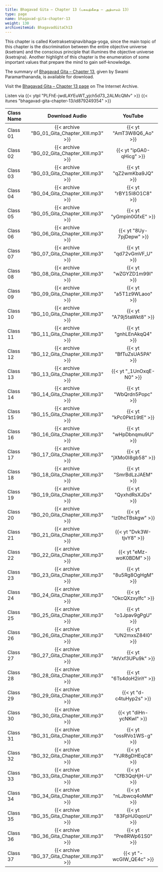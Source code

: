 ```yaml
---
title: Bhagavad Gita – Chapter 13 (பகவத்கீதை – அத்யாயம் 13)
type: page
name: bhagavad-gita-chapter-13
weight: 130
archiveitemid: BhagavadGitaCh13
---
```


This chapter is called Ksetraksetrajnavibhaga-yoga, since the main topic of this chapter is the discrimination between the entire objective universe (ksetram) and the conscious principle that illumines the objective universe (ksetrajna). Another highlight of this chapter is the enumeration of some important values that prepare the mind to gain self-knowledge.

The summary of [Bhagavad Gita – Chapter 13](https://media.poornalayam.org/download/BhagavadGitaSummary/BG_13.pdf), given by Swami Paramarthananda, is available for download.

Visit the [Bhagavad Gita – Chapter 13 page](https://archive.org/details/BhagavadGitaCh13) on The Internet Archive.

Listen via {{< ytpl "PLFhE-jwdLAYEuWT_yjch5d73_2ALMcQMv" >}} {{< itunes "bhagavad-gita-chapter-13/id879249354" >}}

Class Name | Download Audio | YouTube
:---|:---:|:---:
Class 01 | {{< archive "BG_01_Gita_Chapter_XIII.mp3" >}} | {{< yt "AmT3W8Q6_Ao" >}}
Class 02 | {{< archive "BG_02_Gita_Chapter_XIII.mp3" >}} | {{< yt "ipGA0-qHicg" >}}
Class 03 | {{< archive "BG_03_Gita_Chapter_XIII.mp3" >}} | {{< yt "qZ2wmKba9JQ" >}}
Class 04 | {{< archive "BG_04_Gita_Chapter_XIII.mp3" >}} | {{< yt "rBY15I8O1C8" >}}
Class 05 | {{< archive "BG_05_Gita_Chapter_XIII.mp3" >}} | {{< yt "yGmpin0GfxE" >}}
Class 06 | {{< archive "BG_06_Gita_Chapter_XIII.mp3" >}} | {{< yt "8Uy-7pjDepw" >}}
Class 07 | {{< archive "BG_07_Gita_Chapter_XIII.mp3" >}} | {{< yt "qd72vGmVF_U" >}}
Class 08 | {{< archive "BG_08_Gita_Chapter_XIII.mp3" >}} | {{< yt "wZGYZD1m99I" >}}
Class 09 | {{< archive "BG_09_Gita_Chapter_XIII.mp3" >}} | {{< yt "a5T1z9WLaoo" >}}
Class 10 | {{< archive "BG_10_Gita_Chapter_XIII.mp3" >}} | {{< yt "A79j5taWkt8" >}}
Class 11 | {{< archive "BG_11_Gita_Chapter_XIII.mp3" >}} | {{< yt "gnhLEnAkqQ4" >}}
Class 12 | {{< archive "BG_12_Gita_Chapter_XIII.mp3" >}} | {{< yt "BfTuZsUA5PA" >}}
Class 13 | {{< archive "BG_13_Gita_Chapter_XIII.mp3" >}} | {{< yt "_1UnOxqE-N0" >}}
Class 14 | {{< archive "BG_14_Gita_Chapter_XIII.mp3" >}} | {{< yt "WbQrdn5Popc" >}}
Class 15 | {{< archive "BG_15_Gita_Chapter_XIII.mp3" >}} | {{< yt "kPc0Pkt19tE" >}}
Class 16 | {{< archive "BG_16_Gita_Chapter_XIII.mp3" >}} | {{< yt "wHpDbnqmu9U" >}}
Class 17 | {{< archive "BG_17_Gita_Chapter_XIII.mp3" >}} | {{< yt "jXMo0I8gb58" >}}
Class 18 | {{< archive "BG_18_Gita_Chapter_XIII.mp3" >}} | {{< yt "SmrBdLzJAEM" >}}
Class 19 | {{< archive "BG_19_Gita_Chapter_XIII.mp3" >}} | {{< yt "QyxhdRsXJDs" >}}
Class 20 | {{< archive "BG_20_Gita_Chapter_XIII.mp3" >}} | {{< yt "lz0hcTBskgw" >}}
Class 21 | {{< archive "BG_21_Gita_Chapter_XIII.mp3" >}} | {{< yt "Dvk3W-tjvY8" >}}
Class 22 | {{< archive "BG_22_Gita_Chapter_XIII.mp3" >}} | {{< yt "eMz-woK0BDM" >}}
Class 23 | {{< archive "BG_23_Gita_Chapter_XIII.mp3" >}} | {{< yt "8u5Rg8OgHgM" >}}
Class 24 | {{< archive "BG_24_Gita_Chapter_XIII.mp3" >}} | {{< yt "OkcQXzxylfc" >}}
Class 25 | {{< archive "BG_25_Gita_Chapter_XIII.mp3" >}} | {{< yt "o1Jpav9gPgU" >}}
Class 26 | {{< archive "BG_26_Gita_Chapter_XIII.mp3" >}} | {{< yt "UN2mxsZ84I0" >}}
Class 27 | {{< archive "BG_27_Gita_Chapter_XIII.mp3" >}} | {{< yt "AtVxf3UPu9k" >}}
Class 28 | {{< archive "BG_28_Gita_Chapter_XIII.mp3" >}} | {{< yt "6Ts4doH2inY" >}}
Class 29 | {{< archive "BG_29_Gita_Chapter_XIII.mp3" >}} | {{< yt "d-c4tuHyp2s" >}}
Class 30 | {{< archive "BG_30_Gita_Chapter_XIII.mp3" >}} | {{< yt "diHn-ycNKwI" >}}
Class 31 | {{< archive "BG_31_Gita_Chapter_XIII.mp3" >}} | {{< yt "ossRVo1WS-g" >}}
Class 32 | {{< archive "BG_32_Gita_Chapter_XIII.mp3" >}} | {{< yt "YJR8gDHEqC8" >}}
Class 33 | {{< archive "BG_33_Gita_Chapter_XIII.mp3" >}} | {{< yt "CfB3QqHjH-U" >}}
Class 34 | {{< archive "BG_34_Gita_Chapter_XIII.mp3" >}} | {{< yt "nLJbwcq4oMM" >}}
Class 35 | {{< archive "BG_35_Gita_Chapter_XIII.mp3" >}} | {{< yt "83FpHJ0qonU" >}}
Class 36 | {{< archive "BG_36_Gita_Chapter_XIII.mp3" >}} | {{< yt "Pre8RWp61S0" >}}
Class 37 | {{< archive "BG_37_Gita_Chapter_XIII.mp3" >}} | {{< yt "-wcGIW_QE4c" >}}
